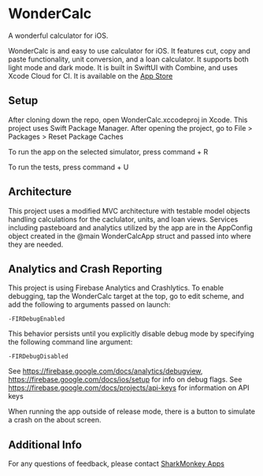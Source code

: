 # WonderCalc

A wonderful calculator for iOS.

WonderCalc is and easy to use calculator for iOS. It features cut, copy and paste functionality, unit conversion, and a loan calculator. It supports both light mode and dark mode. It is built in SwiftUI with Combine, and uses Xcode Cloud for CI. It is available on the [App Store](https://appstoreconnect.apple.com/apps/6444459924/appstore/ios/version/deliverable)

## Setup

After cloning down the repo, open WonderCalc.xccodeproj in Xcode. This project uses Swift Package Manager. After opening the project, go to File > Packages > Reset Package Caches

To run the app on the selected simulator, press command + R

To run the tests, press command + U

## Architecture

This project uses a modified MVC architecture with testable model objects handling calculations for the caclulator, units, and loan views. Services including pasteboard and analytics utilized by the app are in the AppConfig object created in the @main WonderCalcApp struct and passed into where they are needed.

## Analytics and Crash Reporting

This project is using Firebase Analytics and Crashlytics. To enable debugging, tap the WonderCalc target at the top, go to edit scheme, and add the following to arguments passed on launch:
```
-FIRDebugEnabled
```
This behavior persists until you explicitly disable debug mode by specifying the following command line argument:
```
-FIRDebugDisabled
```
See https://firebase.google.com/docs/analytics/debugview, https://firebase.google.com/docs/ios/setup for info on debug flags. See https://firebase.google.com/docs/projects/api-keys for information on API keys

When running the app outside of release mode, there is a button to simulate a crash on the about screen.

## Additional Info

For any questions of feedback, please contact [SharkMonkey Apps](https://www.sharkmonkeyapps.com/)
